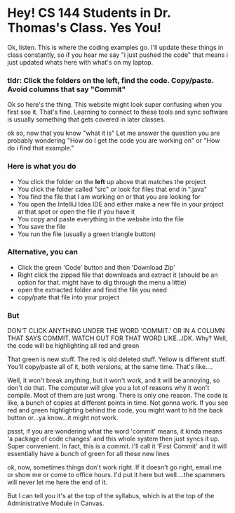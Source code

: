 <h1>Hey! CS 144 Students in Dr. Thomas's Class. Yes You!</h1>
<p>Ok, listen. This is where the coding examples go. I'll update these things in class constantly, so if you hear me say "i just pushed the code" that means i just updated whats here
with what's on my laptop.</p>
<h3>tldr: Click the folders on the left, find the code. Copy/paste. Avoid columns that say "Commit"</h3>
<p>Ok so here's the thing. This website might look super confusing when you first see it. That's fine. Learning to connect to these tools and sync software
is usually something that gets covered in later classes. </p>
<p>ok so, now that you know "what it is" Let me answer the question you are probably wondering "How do I get the code you are working on" or "How do i find that example."
</p>
<h3>Here is what you do</h3>
<ul>
  <li>You click the folder on the <b>left</b> up above that matches the project</li>
  <li>You click the folder called "src" or look for files that end in ".java"</li>
  <li>You find the file that I am working on or that you are looking for</li>
  <li>You open the IntelliJ Idea IDE and either make a new file in your project at that spot or open the file if you have it</li>
  <li>You copy and paste everything in the website into the file</li>
  <li>You save the file</li>
  <li>You run the file (usually a green triangle button)</li>
</ul>
<h3>Alternative, you can</h3>
<ul>
  <li>Click the green 'Code' button and then 'Download Zip'</li>
  <li>Right click the zipped file that downloads and extract it (should be an option for that. might have to dig through the menu a little)</li>
  <li>open the extracted folder and find the file you need</li>
  <li>copy/pate that file into your project</li>
</ul>
<h3>But</h3>
<p>DON'T CLICK ANYTHING UNDER THE WORD 'COMMIT.' OR IN A COLUMN THAT SAYS COMMIT. WATCH OUT FOR THAT WORD LIKE...IDK. Why? Well, the code will be highlighting all red and green</p>
<p>That green is new stuff. The red is old deleted stuff. Yellow is different stuff. You'll copy/paste all of it, both versions, at the same time. That's like....</p>
<p>Well, it won't break anything, but it won't work, and it will be annoying, so don't do that. The computer will give you a lot of reasons why it won't compile. Most of them are just wrong. There is only one reason. The code is like, a bunch of copies at different points in time. Not gonna work. If you see red and green highlighting behind the code, you might want to hit the back button or...ya know...it might not work.</p>
<p>pssst, if you are wondering what the word 'commit' means, it kinda means 'a package of code changes' and this whole system then just syncs it up. Super convenient. In fact, this is a commit. I'll call it 'First Commit' and it will essentially have a bunch of green for all these new lines</p>

<p>ok, now, sometimes things don't work right. If it doesn't go right, email me or show me or come to office hours. I'd put it here but well....the spammers will never let me here the end of it.</p>
<p>But I can tell you it's at the top of the syllabus, which is at the top of the Administrative Module in Canvas.</p>
